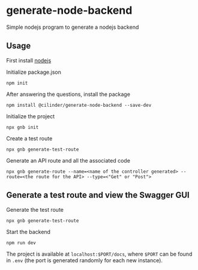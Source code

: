 # generate-node-backend
Simple nodejs program to generate a nodejs backend

## Usage

First install [nodejs](https://nodejs.org/en/)

Initialize package.json
```
npm init
```
After answering the questions, install the package

```
npm install @cilinder/generate-node-backend --save-dev
```

Initialize the project

```
npx gnb init
```

Create a test route

```
npx gnb generate-test-route
```

Generate an API route and all the associated code

```
npx gnb generate-route --name=<name of the controller generated> --route=<the route for the API> --type=<"Get" or "Post">
```

## Generate a test route and view the Swagger GUI


Generate the test route
```
npx gnb generate-test-route
```

Start the backend

```
npm run dev
```

The project is available at `localhost:$PORT/docs`, where `$PORT` can be found in `.env` (the port is generated randomly for each new instance).